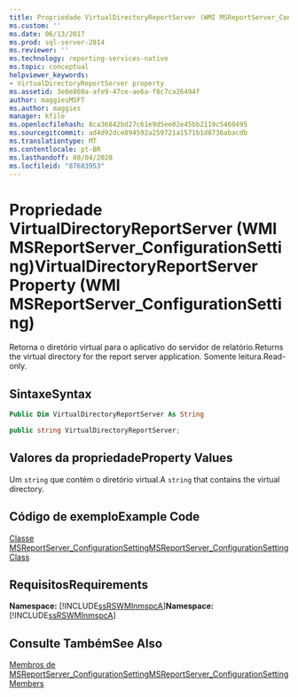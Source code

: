 ```yaml
---
title: Propriedade VirtualDirectoryReportServer (WMI MSReportServer_ConfigurationSetting) | Microsoft Docs
ms.custom: ''
ms.date: 06/13/2017
ms.prod: sql-server-2014
ms.reviewer: ''
ms.technology: reporting-services-native
ms.topic: conceptual
helpviewer_keywords:
- VirtualDirectoryReportServer property
ms.assetid: 3e0e860a-afe9-47ce-ae6a-f8c7ca26494f
author: maggiesMSFT
ms.author: maggies
manager: kfile
ms.openlocfilehash: 8ca36842bd27c61e9d5ee02e45bb2119c5460495
ms.sourcegitcommit: ad4d92dce894592a259721a1571b1d8736abacdb
ms.translationtype: MT
ms.contentlocale: pt-BR
ms.lasthandoff: 08/04/2020
ms.locfileid: "87683953"
---
```

# <a name="virtualdirectoryreportserver-property-wmi-msreportserver_configurationsetting"></a><span data-ttu-id="d6d93-102">Propriedade VirtualDirectoryReportServer (WMI MSReportServer_ConfigurationSetting)</span><span class="sxs-lookup"><span data-stu-id="d6d93-102">VirtualDirectoryReportServer Property (WMI MSReportServer_ConfigurationSetting)</span></span>
  <span data-ttu-id="d6d93-103">Retorna o diretório virtual para o aplicativo do servidor de relatório.</span><span class="sxs-lookup"><span data-stu-id="d6d93-103">Returns the virtual directory for the report server application.</span></span> <span data-ttu-id="d6d93-104">Somente leitura.</span><span class="sxs-lookup"><span data-stu-id="d6d93-104">Read-only.</span></span>  
  
## <a name="syntax"></a><span data-ttu-id="d6d93-105">Sintaxe</span><span class="sxs-lookup"><span data-stu-id="d6d93-105">Syntax</span></span>  
  
```vb  
Public Dim VirtualDirectoryReportServer As String  
```  
  
```csharp  
public string VirtualDirectoryReportServer;  
```  
  
## <a name="property-values"></a><span data-ttu-id="d6d93-106">Valores da propriedade</span><span class="sxs-lookup"><span data-stu-id="d6d93-106">Property Values</span></span>  
 <span data-ttu-id="d6d93-107">Um `string` que contém o diretório virtual.</span><span class="sxs-lookup"><span data-stu-id="d6d93-107">A `string` that contains the virtual directory.</span></span>  
  
## <a name="example-code"></a><span data-ttu-id="d6d93-108">Código de exemplo</span><span class="sxs-lookup"><span data-stu-id="d6d93-108">Example Code</span></span>  
 [<span data-ttu-id="d6d93-109">Classe MSReportServer_ConfigurationSetting</span><span class="sxs-lookup"><span data-stu-id="d6d93-109">MSReportServer_ConfigurationSetting Class</span></span>](msreportserver-configurationsetting-class.md)  
  
## <a name="requirements"></a><span data-ttu-id="d6d93-110">Requisitos</span><span class="sxs-lookup"><span data-stu-id="d6d93-110">Requirements</span></span>  
 <span data-ttu-id="d6d93-111">**Namespace:** [!INCLUDE[ssRSWMInmspcA](../../includes/ssrswminmspca-md.md)]</span><span class="sxs-lookup"><span data-stu-id="d6d93-111">**Namespace:** [!INCLUDE[ssRSWMInmspcA](../../includes/ssrswminmspca-md.md)]</span></span>  
  
## <a name="see-also"></a><span data-ttu-id="d6d93-112">Consulte Também</span><span class="sxs-lookup"><span data-stu-id="d6d93-112">See Also</span></span>  
 [<span data-ttu-id="d6d93-113">Membros de MSReportServer_ConfigurationSetting</span><span class="sxs-lookup"><span data-stu-id="d6d93-113">MSReportServer_ConfigurationSetting Members</span></span>](msreportserver-configurationsetting-members.md)  
  
  
